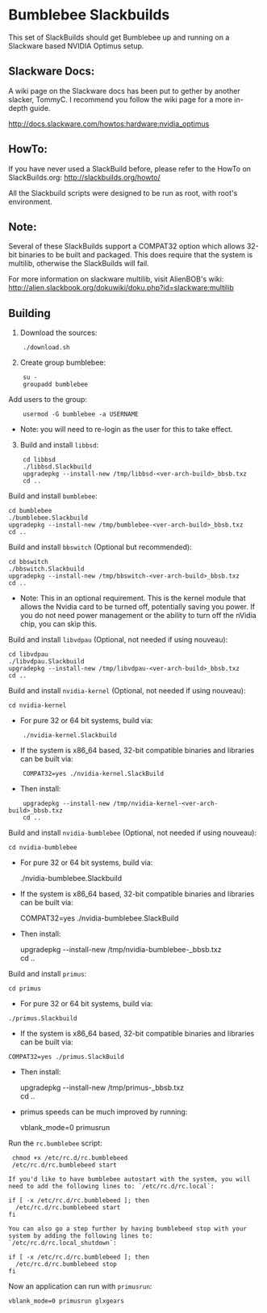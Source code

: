 Bumblebee Slackbuilds
=================

This set of SlackBuilds should get Bumblebee up and running on a
Slackware based NVIDIA Optimus setup.


Slackware Docs:
-------------------
  A wiki page on the Slackware docs has been put to gether by another
  slacker, TommyC. I recommend you follow the wiki page for a more
  in-depth guide.

  http://docs.slackware.com/howtos:hardware:nvidia_optimus


HowTo:
-------------------
  If you have never used a SlackBuild before, please refer to the HowTo
  on SlackBuilds.org: http://slackbuilds.org/howto/

  All the Slackbuild scripts were designed to be run as root, with root's
  environment.

Note:
-----
  Several of these SlackBuilds support a COMPAT32 option which
  allows 32-bit binaries to be built and packaged.  This does
  require that the system is multilib, otherwise the SlackBuilds 
  will fail.

  For more information on slackware multilib, visit AlienBOB's wiki:
  http://alien.slackbook.org/dokuwiki/doku.php?id=slackware:multilib


Building
--------

1. Download the sources:  
```
    ./download.sh  
```
2. Create group bumblebee:  
```
    su -  
    groupadd bumblebee  
```
Add users to the group:  
```
    usermod -G bumblebee -a USERNAME  
```
- Note: you will need to re-login as the user for this to take effect.

3. Build and install `libbsd`:  
```
    cd libbsd  
    ./libbsd.Slackbuild  
    upgradepkg --install-new /tmp/libbsd-<ver-arch-build>_bbsb.txz  
    cd ..
```
Build and install `bumblebee`:  

    cd bumblebee  
    ./bumblebee.Slackbuild  
    upgradepkg --install-new /tmp/bumblebee-<ver-arch-build>_bbsb.txz  
    cd ..  

Build and install `bbswitch` (Optional but recommended):  

    cd bbswitch  
    ./bbswitch.Slackbuild  
    upgradepkg --install-new /tmp/bbswitch-<ver-arch-build>_bbsb.txz  
    cd ..  

  - Note:
  This in an optional requirement.  This is the kernel module that allows 
  the Nvidia card to be turned off, potentially saving you power.  If you 
  do not need power management or the ability to turn off the nVidia chip, 
  you can skip this.

Build and install `libvdpau` (Optional, not needed if using nouveau):  

    cd libvdpau  
    ./libvdpau.Slackbuild  
    upgradepkg --install-new /tmp/libvdpau-<ver-arch-build>_bbsb.txz  
    cd ..  

Build and install `nvidia-kernel` (Optional, not needed if using nouveau):  

    cd nvidia-kernel  

  - For pure 32 or 64 bit systems, build via:
```
    ./nvidia-kernel.Slackbuild  
```
  -  If the system is x86_64 based, 32-bit compatible binaries and
     libraries can be built via:  
```
    COMPAT32=yes ./nvidia-kernel.SlackBuild  
```
  - Then install:  
```
    upgradepkg --install-new /tmp/nvidia-kernel-<ver-arch-build>_bbsb.txz
    cd ..  
```
Build and install `nvidia-bumblebee` (Optional, not needed if using nouveau):  

    cd nvidia-bumblebee  

  - For pure 32 or 64 bit systems, build via:  

    ./nvidia-bumblebee.Slackbuild  

  - If the system is x86_64 based, 32-bit compatible binaries and libraries can 
    be built via:  

    COMPAT32=yes ./nvidia-bumblebee.SlackBuild  

  - Then install:  

    upgradepkg --install-new /tmp/nvidia-bumblebee-<ver-arch-build>_bbsb.txz  
    cd ..  

Build and install `primus`:  

    cd primus

  -  For pure 32 or 64 bit systems, build via:  

    ./primus.Slackbuild  

  -  If the system is x86_64 based, 32-bit compatible binaries and
     libraries can be built via:  

    COMPAT32=yes ./primus.SlackBuild  

  - Then install:  

    upgradepkg --install-new /tmp/primus-<ver-arch-build>_bbsb.txz  
    cd ..  

  - primus speeds can be much improved by running:  

      vblank_mode=0 primusrun  


Run the `rc.bumblebee` script:  

     chmod +x /etc/rc.d/rc.bumblebeed  
     /etc/rc.d/rc.bumblebeed start  

    If you'd like to have bumblebee autostart with the system, you will
    need to add the following lines to: `/etc/rc.d/rc.local`:  

    if [ -x /etc/rc.d/rc.bumblebeed ]; then  
      /etc/rc.d/rc.bumblebeed start  
    fi  

    You can also go a step further by having bumblebeed stop with your
    system by adding the following lines to: `/etc/rc.d/rc.local_shutdown`:  

    if [ -x /etc/rc.d/rc.bumblebeed ]; then  
      /etc/rc.d/rc.bumblebeed stop  
    fi  

Now an application can run with `primusrun`:  

    vblank_mode=0 primusrun glxgears  

